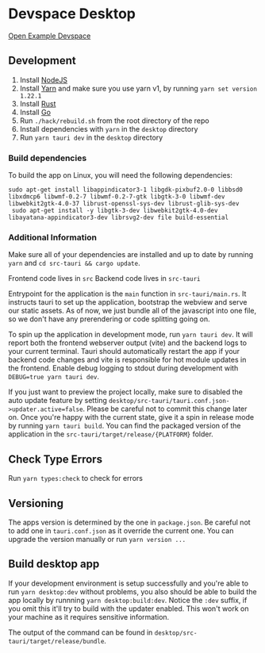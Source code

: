 # Devspace Desktop

[Open Example Devspace](devspace://open?workspace=vscode-remote-try-go&source=https://github.com/Microsoft/vscode-remote-try-go&provider=docker)

## Development

1. Install [NodeJS](https://nodejs.org/en/)
2. Install [Yarn](https://yarnpkg.com/getting-started/install) and make sure you use yarn v1, by running `yarn set version 1.22.1`
3. Install [Rust](https://www.rust-lang.org/tools/install)
4. Install [Go](https://go.dev/doc/install)
5. Run `./hack/rebuild.sh` from the root directory of the repo
6. Install dependencies with `yarn` in the `desktop` directory
7. Run `yarn tauri dev` in the `desktop` directory

### Build dependencies

To build the app on Linux, you will need the following dependencies:

```console
sudo apt-get install libappindicator3-1 libgdk-pixbuf2.0-0 libbsd0 libxdmcp6 libwmf-0.2-7 libwmf-0.2-7-gtk libgtk-3-0 libwmf-dev libwebkit2gtk-4.0-37 librust-openssl-sys-dev librust-glib-sys-dev
 sudo apt-get install -y libgtk-3-dev libwebkit2gtk-4.0-dev libayatana-appindicator3-dev librsvg2-dev file build-essential
```

### Additional Information

Make sure all of your dependencies are installed and up to date by running `yarn` and `cd src-tauri && cargo update`.

Frontend code lives in `src`
Backend code lives in `src-tauri`

Entrypoint for the application is the `main` function in `src-tauri/main.rs`. It instructs tauri to set up the application, bootstrap the webview and serve our static assets.
As of now, we just bundle all of the javascript into one file, so we don't have any prerendering or code splitting going on.

To spin up the application in development mode, run `yarn tauri dev`. It will report both the frontend webserver output (vite) and the backend logs to your current terminal.
Tauri should automatically restart the app if your backend code changes and vite is responsible for hot module updates in the frontend.
Enable debug logging to stdout during development with `DEBUG=true yarn tauri dev`.

If you just want to preview the project locally, make sure to disabled the auto update feature by setting `desktop/src-tauri/tauri.conf.json->updater.active=false`. Please be careful not to commit this change later on.
Once you're happy with the current state, give it a spin in release mode by running `yarn tauri build`. You can find the packaged version of the application in the `src-tauri/target/release/{PLATFORM}` folder.

## Check Type Errors

Run `yarn types:check` to check for errors

## Versioning

The apps version is determined by the one in `package.json`. Be careful not to add one in `tauri.conf.json` as it override the current one.
You can upgrade the version manually or run `yarn version ...`

## Build desktop app

If your development environment is setup successfully and you're able to run `yarn desktop:dev` without problems, you also should be able to build the app locally by runnning `yarn desktop:build:dev`.
Notice the `:dev` suffix, if you omit this it'll try to build with the updater enabled. This won't work on your machine as it requires sensitive information.

The output of the command can be found in `desktop/src-tauri/target/release/bundle`.
